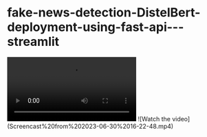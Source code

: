 # fake-news-detection-DistelBert-deployment-using-fast-api---streamlit

<video src="Screencast%20from%202023-06-30%2016-22-48.mp4" controls="controls" style="max-width: 730px;">
</video>
![Watch the video](Screencast%20from%202023-06-30%2016-22-48.mp4)
